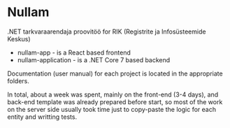 # Nullam
.NET tarkvaraarendaja proovitöö for RIK (Registrite ja Infosüsteemide Keskus)

- nullam-app - is a React based frontend
- nullam-application - is a .NET Core 7 based backend

Documentation (user manual) for each project is located in the appropriate folders.

In total, about a week was spent, mainly on the front-end (3-4 days), and back-end template was already prepared before start, so most of the work on the server side usually took time just to copy-paste the logic for each entity and writting tests.

